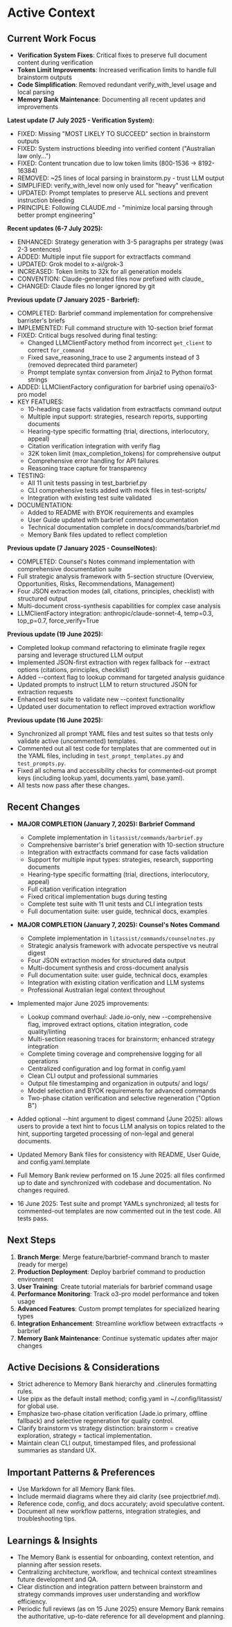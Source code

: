 # Active Context

## Current Work Focus
- **Verification System Fixes**: Critical fixes to preserve full document content during verification
- **Token Limit Improvements**: Increased verification limits to handle full brainstorm outputs
- **Code Simplification**: Removed redundant verify_with_level usage and local parsing
- **Memory Bank Maintenance**: Documenting all recent updates and improvements

**Latest update (7 July 2025 - Verification System):**
- FIXED: Missing "MOST LIKELY TO SUCCEED" section in brainstorm outputs
- FIXED: System instructions bleeding into verified content ("Australian law only...")
- FIXED: Content truncation due to low token limits (800-1536 → 8192-16384)
- REMOVED: ~25 lines of local parsing in brainstorm.py - trust LLM output
- SIMPLIFIED: verify_with_level now only used for "heavy" verification
- UPDATED: Prompt templates to preserve ALL sections and prevent instruction bleeding
- PRINCIPLE: Following CLAUDE.md - "minimize local parsing through better prompt engineering"

**Recent updates (6-7 July 2025):**
- ENHANCED: Strategy generation with 3-5 paragraphs per strategy (was 2-3 sentences)
- ADDED: Multiple input file support for extractfacts command
- UPDATED: Grok model to x-ai/grok-3
- INCREASED: Token limits to 32k for all generation models
- CONVENTION: Claude-generated files now prefixed with claude_
- CHANGED: Claude files no longer ignored by git

**Previous update (7 January 2025 - Barbrief):**
- COMPLETED: Barbrief command implementation for comprehensive barrister's briefs
- IMPLEMENTED: Full command structure with 10-section brief format
- FIXED: Critical bugs resolved during final testing:
  - Changed LLMClientFactory method from incorrect `get_client` to correct `for_command`
  - Fixed save_reasoning_trace to use 2 arguments instead of 3 (removed deprecated third parameter)
  - Prompt template syntax conversion from Jinja2 to Python format strings
- ADDED: LLMClientFactory configuration for barbrief using openai/o3-pro model
- KEY FEATURES:
  - 10-heading case facts validation from extractfacts command output
  - Multiple input support: strategies, research reports, supporting documents
  - Hearing-type specific formatting (trial, directions, interlocutory, appeal)
  - Citation verification integration with verify flag
  - 32K token limit (max_completion_tokens) for comprehensive output
  - Comprehensive error handling for API failures
  - Reasoning trace capture for transparency
- TESTING: 
  - All 11 unit tests passing in test_barbrief.py
  - CLI comprehensive tests added with mock files in test-scripts/
  - Integration with existing test suite validated
- DOCUMENTATION: 
  - Added to README with BYOK requirements and examples
  - User Guide updated with barbrief command documentation
  - Technical documentation complete in docs/commands/barbrief.md
  - Memory Bank files updated to reflect completion

**Previous update (7 January 2025 - CounselNotes):**
- COMPLETED: Counsel's Notes command implementation with comprehensive documentation suite
- Full strategic analysis framework with 5-section structure (Overview, Opportunities, Risks, Recommendations, Management)
- Four JSON extraction modes (all, citations, principles, checklist) with structured output
- Multi-document cross-synthesis capabilities for complex case analysis
- LLMClientFactory integration: anthropic/claude-sonnet-4, temp=0.3, top_p=0.7, force_verify=True

**Previous update (19 June 2025):**
- Completed lookup command refactoring to eliminate fragile regex parsing and leverage structured LLM output
- Implemented JSON-first extraction with regex fallback for --extract options (citations, principles, checklist)
- Added --context flag to lookup command for targeted analysis guidance
- Updated prompts to instruct LLM to return structured JSON for extraction requests
- Enhanced test suite to validate new --context functionality
- Updated user documentation to reflect improved extraction workflow

**Previous update (16 June 2025):**
- Synchronized all prompt YAML files and test suites so that tests only validate active (uncommented) templates.
- Commented out all test code for templates that are commented out in the YAML files, including in `test_prompt_templates.py` and `test_prompts.py`.
- Fixed all schema and accessibility checks for commented-out prompt keys (including lookup.yaml, documents.yaml, base.yaml).
- All tests now pass after these changes.

## Recent Changes
- **MAJOR COMPLETION (January 7, 2025): Barbrief Command**
  - Complete implementation in `litassist/commands/barbrief.py`
  - Comprehensive barrister's brief generation with 10-section structure
  - Integration with extractfacts command for case facts validation
  - Support for multiple input types: strategies, research, supporting documents
  - Hearing-type specific formatting (trial, directions, interlocutory, appeal)
  - Full citation verification integration
  - Fixed critical implementation bugs during testing
  - Complete test suite with 11 unit tests and CLI integration tests
  - Full documentation suite: user guide, technical docs, examples

- **MAJOR COMPLETION (January 7, 2025): Counsel's Notes Command**
  - Complete implementation in `litassist/commands/counselnotes.py`
  - Strategic analysis framework with advocate perspective vs neutral digest
  - Four JSON extraction modes for structured data output
  - Multi-document synthesis and cross-document analysis
  - Full documentation suite: user guide, technical docs, examples
  - Integration with existing citation verification and LLM systems
  - Professional Australian legal context throughout

- Implemented major June 2025 improvements:
  - Lookup command overhaul: Jade.io-only, new --comprehensive flag, improved extract options, citation integration, code quality/linting
  - Multi-section reasoning traces for brainstorm; enhanced strategy integration
  - Complete timing coverage and comprehensive logging for all operations
  - Centralized configuration and log format in config.yaml
  - Clean CLI output and professional summaries
  - Output file timestamping and organization in outputs/ and logs/
  - Model selection and BYOK requirements for advanced commands
  - Two-phase citation verification and selective regeneration ("Option B")
- Added optional --hint argument to digest command (June 2025): allows users to provide a text hint to focus LLM analysis on topics related to the hint, supporting targeted processing of non-legal and general documents.
- Updated Memory Bank files for consistency with README, User Guide, and config.yaml.template
- Full Memory Bank review performed on 15 June 2025: all files confirmed up to date and synchronized with codebase and documentation. No changes required.
- 16 June 2025: Test suite and prompt YAMLs synchronized; all tests for commented-out templates are now commented out in the test code. All tests pass.

## Next Steps
1. **Branch Merge**: Merge feature/barbrief-command branch to master (ready for merge)
2. **Production Deployment**: Deploy barbrief command to production environment
3. **User Training**: Create tutorial materials for barbrief command usage
4. **Performance Monitoring**: Track o3-pro model performance and token usage
5. **Advanced Features**: Custom prompt templates for specialized hearing types
6. **Integration Enhancement**: Streamline workflow between extractfacts → barbrief
7. **Memory Bank Maintenance**: Continue systematic updates after major changes

## Active Decisions & Considerations
- Strict adherence to Memory Bank hierarchy and .clinerules formatting rules.
- Use pipx as the default install method; config.yaml in ~/.config/litassist/ for global use.
- Emphasize two-phase citation verification (Jade.io primary, offline fallback) and selective regeneration for quality control.
- Clarify brainstorm vs strategy distinction: brainstorm = creative exploration, strategy = tactical implementation.
- Maintain clean CLI output, timestamped files, and professional summaries as standard UX.

## Important Patterns & Preferences
- Use Markdown for all Memory Bank files.
- Include mermaid diagrams where they aid clarity (see projectbrief.md).
- Reference code, config, and docs accurately; avoid speculative content.
- Document all new workflow patterns, integration strategies, and troubleshooting tips.

## Learnings & Insights
- The Memory Bank is essential for onboarding, context retention, and planning after session resets.
- Centralizing architecture, workflow, and technical context streamlines future development and QA.
- Clear distinction and integration pattern between brainstorm and strategy commands improves user understanding and workflow efficiency.
- Periodic full reviews (as on 15 June 2025) ensure Memory Bank remains the authoritative, up-to-date reference for all development and planning.
